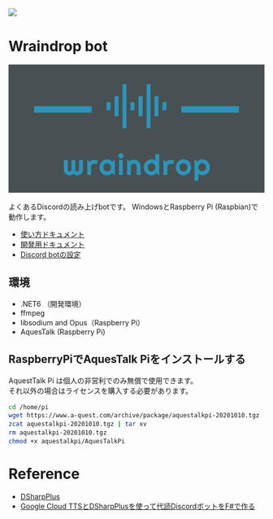 [![](https://github.com/wraikny/WraindropBot/workflows/CI/badge.svg)](https://github.com/wraikny/WraindropBot/actions?workflow=CI)
# Wraindrop bot

![](images/banner-small.png)

よくあるDiscordの読み上げbotです。
WindowsとRaspberry Pi (Raspbian)で動作します。

* [使い方ドキュメント](/doc/usage.md)
* [開発用ドキュメント](/doc/dev.md)
* [Discord botの設定](/doc/bot_settings.md)

## 環境
* .NET6 （開発環境）
* ffmpeg
* libsodium and Opus（Raspberry Pi）
* AquesTalk (Raspberry Pi)

## RaspberryPiでAquesTalk Piをインストールする

AquestTalk Pi は個人の非営利でのみ無償で使用できます。  
それ以外の場合はライセンスを購入する必要があります。

```sh
cd /home/pi
wget https://www.a-quest.com/archive/package/aquestalkpi-20201010.tgz
zcat aquestalkpi-20201010.tgz | tar xv
rm aquestalkpi-20201010.tgz
chmod +x aquestalkpi/AquesTalkPi
```

# Reference
* [DSharpPlus](https://dsharpplus.github.io/)
* [Google Cloud TTSとDSharpPlusを使って代読DiscordボットをF#で作る](https://anqou.net/teqblog/2020/12/make-tts-discord-bot-in-fstar-using-google-cloud-tts-and-dsharp-plus/)

